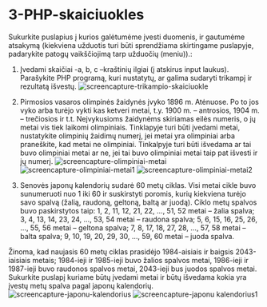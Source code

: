 # 3-PHP-skaiciuokles
Sukurkite puslapius į kurios galėtumėme įvesti duomenis, ir gautumėme atsakymą (kiekviena užduotis turi būti sprendžiama skirtingame puslapyje, padarykite patogų vaikščiojimą tarp užduočių (meniu)).:

1.  Įvedami skaičiai -a, b, c –kraštinių ilgiai (į atskirus input laukus). Parašykite PHP programą, kuri nustatytų, ar galima sudaryti trikampį ir rezultatą išvestų.
![screencapture-trikampio-skaiciuokle](https://user-images.githubusercontent.com/107833251/206441867-1cdba35d-6a43-4fee-98b0-b86e451533e5.png)


2. Pirmosios vasaros olimpinės žaidynės įvyko 1896 m. Atėnuose. Po to jos vyko arba turėjo vykti kas ketveri metai, t.y. 1900 m. – antrosios, 1904 m. – trečiosios ir t.t. Neįvykusioms žaidynėms skiriamas eilės numeris, o jų metai vis tiek laikomi olimpiniais. Tinklapyje turi būti įvedami metai, nustatykite olimpinių žaidimų numerį, jei metai yra olimpiniai arba praneškite, kad metai ne olimpiniai. Tinkalpyje turi būti išvedama ar tai buvo olimpiniai metai ar ne, jei tai buvo olimpiniai metai taip pat išvesti ir jų numerį.
![screencapture-olimpiniai-metai](https://user-images.githubusercontent.com/107833251/206452646-928fc318-e09b-449c-8b40-f7f3854990e1.png)
![screencapture-olimpiniai-metai1](https://user-images.githubusercontent.com/107833251/206452670-1663c023-d787-41d9-af80-de7847867607.png)
![screencapture-olimpiniai-metai2](https://user-images.githubusercontent.com/107833251/206452688-824c5386-d0db-45f4-aa8d-1aef83345fcf.png)



3. Senovės japonų kalendorių sudarė 60 metų ciklas. Visi metai cikle buvo sunumeruoti nuo 1 iki 60 ir suskirstyti poromis, kurių kiekviena turėjo savo spalvą (žalią, raudoną, geltoną, baltą ar juodą). Ciklo metų spalvos buvo paskirstytos taip:
 1, 2, 11, 12, 21, 22, …, 51, 52 metai – žalia spalva;
 3, 4, 13, 14, 23, 24, …, 53, 54 metai – raudona spalva;
 5, 6, 15, 16, 25, 26, …, 55, 56 metai – geltona spalva;
 7, 8, 17, 18, 27, 28, …, 57, 58 metai – balta spalva;
 9, 10, 19, 20, 29, 30, …, 59, 60 metai – juoda spalva.

Žinoma, kad naujasis 60 metų ciklas prasidėjo 1984-aisiais ir baigsis 2043-iaisiais metais; 1984-ieji ir 1985-ieji buvo žalios spalvos metai, 1986-ieji ir 1987-ieji buvo raudonos spalvos metai, 2043-ieji bus juodos spalvos metai. Sukurkite puslapį kuriame būtų įvedami metai ir būtų išvedama kokia yra įvestų metų spalva pagal japonų kalendorių.
![screencapture-japonu-kalendorius](https://user-images.githubusercontent.com/107833251/206680964-cc451daf-1126-42b5-aa89-04596a640682.png)
![screencapture-japonu kalendorius1](https://user-images.githubusercontent.com/107833251/206680994-a4e05161-cbf1-4423-bbc8-88c8dc85b8b6.png)



